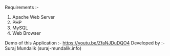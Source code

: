 Requirements :-

1. Apache Web Server
2. PHP
3. MySQL
4. Web Browser

Demo of this Application :- https://youtu.be/ZfaNJDuDQO4
Developed by :- Suraj Mundalik (suraj-mundalik.info)

